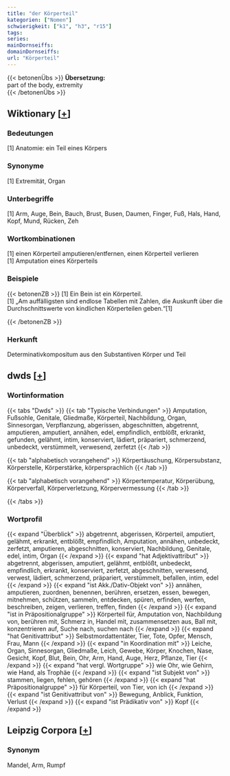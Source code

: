 ```yaml
---
title: "der Körperteil"
kategorien: ["Nomen"]
schwierigkeit: ["k1", "h3", "r15"]
tags:
series:
mainDornseiffs:
domainDornseiffs:
url: "Körperteil"
---
```


{{< betonenÜbs >}}
**Übersetzung:**  
part of the body, extremity  
{{< /betonenÜbs >}}

## Wiktionary [[+](https://de.wiktionary.org/wiki/Körperteil)]

### Bedeutungen
[1] Anatomie: ein Teil eines Körpers  

### Synonyme
[1] Extremität, Organ  

### Unterbegriffe
[1] Arm, Auge, Bein, Bauch, Brust, Busen, Daumen, Finger, Fuß, Hals, Hand, Kopf, Mund, Rücken, Zeh  

### Wortkombinationen
[1] einen Körperteil amputieren/entfernen, einen Körperteil verlieren  
[1] Amputation eines Körperteils  

### Beispiele
{{< betonenZB >}}
[1] Ein Bein ist ein Körperteil.  
[1] „Am auffälligsten sind endlose Tabellen mit Zahlen, die Auskunft über die Durchschnittswerte von kindlichen Körperteilen geben.“[1]  

{{< /betonenZB >}}
### Herkunft
Determinativkompositum aus den Substantiven Körper und Teil  



## dwds [[+](https://www.dwds.de/wb/Körperteil)]

### Wortinformation
{{< tabs "Dwds" >}}
{{< tab "Typische Verbindungen" >}}
Amputation, Fußsohle, Genitale, Gliedmaße, Körperteil, Nachbildung, Organ, Sinnesorgan, Verpflanzung, abgerissen, abgeschnitten, abgetrennt, amputieren, amputiert, annähen, edel, empfindlich, entblößt, erkrankt, gefunden, gelähmt, intim, konserviert, lädiert, präpariert, schmerzend, unbedeckt, verstümmelt, verwesend, zerfetzt
{{< /tab >}}

{{< tab "alphabetisch vorangehend" >}}
Körpertäuschung, Körpersubstanz, Körperstelle, Körperstärke, körpersprachlich
{{< /tab >}}

{{< tab "alphabetisch vorangehend" >}}
Körpertemperatur, Körperübung, Körperverfall, Körperverletzung, Körpervermessung
{{< /tab >}}

{{< /tabs >}}

### Wortprofil
{{< expand "Überblick" >}} abgetrennt, abgerissen, Körperteil, amputiert, gelähmt, erkrankt, entblößt, empfindlich, Amputation, annähen, unbedeckt, zerfetzt, amputieren, abgeschnitten, konserviert, Nachbildung, Genitale, edel, intim, Organ {{< /expand >}}
{{< expand "hat Adjektivattribut" >}} abgetrennt, abgerissen, amputiert, gelähmt, entblößt, unbedeckt, empfindlich, erkrankt, konserviert, zerfetzt, abgeschnitten, verwesend, verwest, lädiert, schmerzend, präpariert, verstümmelt, befallen, intim, edel {{< /expand >}}
{{< expand "ist Akk./Dativ-Objekt von" >}} annähen, amputieren, zuordnen, benennen, berühren, ersetzen, essen, bewegen, mitnehmen, schützen, sammeln, entdecken, spüren, erfinden, werfen, beschreiben, zeigen, verlieren, treffen, finden {{< /expand >}}
{{< expand "ist in Präpositionalgruppe" >}} Körperteil für, Amputation von, Nachbildung von, berühren mit, Schmerz in, Handel mit, zusammensetzen aus, Ball mit, konzentrieren auf, Suche nach, suchen nach {{< /expand >}}
{{< expand "hat Genitivattribut" >}} Selbstmordattentäter, Tier, Tote, Opfer, Mensch, Frau, Mann {{< /expand >}}
{{< expand "in Koordination mit" >}} Leiche, Organ, Sinnesorgan, Gliedmaße, Leich, Gewebe, Körper, Knochen, Nase, Gesicht, Kopf, Blut, Bein, Ohr, Arm, Hand, Auge, Herz, Pflanze, Tier {{< /expand >}}
{{< expand "hat vergl. Wortgruppe" >}} wie Ohr, wie Gehirn, wie Hand, als Trophäe {{< /expand >}}
{{< expand "ist Subjekt von" >}} stammen, liegen, fehlen, gehören {{< /expand >}}
{{< expand "hat Präpositionalgruppe" >}} für Körperteil, von Tier, von ich {{< /expand >}}
{{< expand "ist Genitivattribut von" >}} Bewegung, Anblick, Funktion, Verlust {{< /expand >}}
{{< expand "ist Prädikativ von" >}} Kopf {{< /expand >}}

## Leipzig Corpora [[+](https://corpora.uni-leipzig.de/en/res?word=Körperteil&corpusId=deu_newscrawl-public_2018)]


### Synonym
Mandel, Arm, Rumpf

